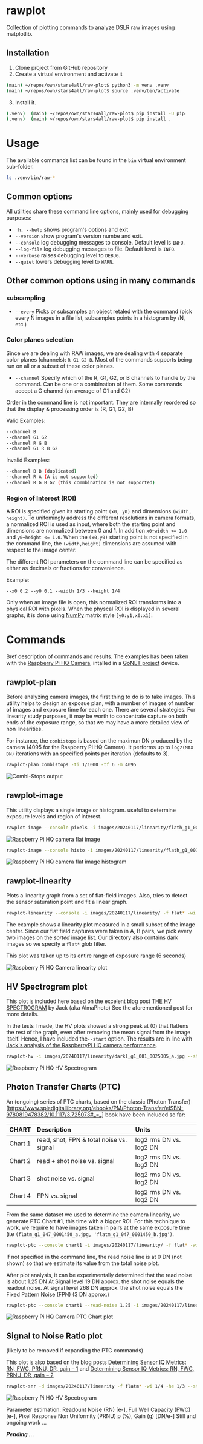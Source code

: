 # rawplot
 
 Collection of plotting commands to analyze DSLR raw images using matplotlib.

 ## Installation
1. Clone project from GitHub repository
2. Create a virtual environment and activate it

```bash
(main) ~/repos/own/stars4all/raw-plot$ python3 -m venv .venv
(main) ~/repos/own/stars4all/raw-plot$ source .venv/bin/activate
```
3. Install it.

```bash
(.venv)  (main) ~/repos/own/stars4all/raw-plot$ pip install -U pip
(.venv)  (main) ~/repos/own/stars4all/raw-plot$ pip install .
```
# Usage

The available commands list can be found in the `bin` virtual environment sub-folder.

 ```bash
 ls .venv/bin/raw-*
 ```

## Common options

All utilities share these command line options, mainly used for debugging purposes:

* `⁻h, --help` shows program's options and exit
* `--version` show program's version numbe and exit.
* `--console` log debugging messages to console. Default level is `INFO`.
* `--log-file` log debugging messages to file.  Default level is `INFO`.
* `--verbose`  raises debugging level to `DEBUG`.
* `--quiet` lowers debugging level to `WARN`.

## Other common options using in many commands

### subsampling

* `--every` <N> Picks or subsamples an object retaled with the command (pick every N images in a file list, subsamples points in a histogram by /N, etc.)

### Color planes selection

Since we are dealing with RAW images, we are dealing with 4 separate color planes (channels): `R G1 G2 B`. Most of the commands supports being run on all or a subset of these color planes.

* `--channel` Specify which of the R, G1, G2, or B channels to handle by the command. Can be one or a combination of them. Some commands accept a G channel
(an average of G1 and G2)

Order in the command line is not important. They are internally reordered so that the display & processing order is (R, G1, G2, B)

Valid Examples:
```bash
--channel B
--channel G1 G2   
--channel R G B
--channel G1 R B G2
```
Invalid Examples:

```bash
--channel B B (duplicated)
--channel R A (A is not supported)
--channel R G B G2 (this commbination is not supported)
```
### Region of Interest (ROI)

A ROI is specified given its starting point `(x0, y0)` and dimensions `(width, height)`. To unifomingly address the different resolutions in camera formats, a normalized ROI is used as input, where both the starting point and dimensions are normalized between 0 and 1. In addition `x0+width <= 1.0` and `y0+height <= 1.0`. When the `(x0,y0)` starting point is not specified in the command line, the `(width,height)` dimensions are assumed with respect to the image center.

The different ROI parameters on the command line can be specified as either as decimals or fractions for convenience.

Example:
```
--x0 0.2 --y0 0.1 --width 1/3 --height 1/4 
```

Only when an image file is open, this normalized ROI transforms into a physical ROI with pixels. When the physcal ROI is displayed in several graphs, it is done using [NumPy](https://numpy.org/) matrix style `[y0:y1,x0:x1]`.

# Commands

Bref description of commands and results. The examples has been taken with the [Raspberry Pi HQ Camera](https://www.raspberrypi.com/products/raspberry-pi-high-quality-camera/), intalled in a [GoNET project](https://www.researchgate.net/publication/351459667_The_GONet_Ground_Observing_Network_Camera_An_Inexpensive_Light_Pollution_Monitoring_System) device.

## rawplot-plan

Before analyzing camera images, the first thing to do is to take images. This utility helps to design an exposue plan, with a number of images of number of images and exposure time for each one. There are several strategies. For linearity study purposes, it may be worth to concentrate capture on both ends of the exposure range, so that we may have a more detailed view of non linearities.

For instance, the `combistops` is based on the maximun DN produced by the camera (4095 for the Raspberry Pi HQ Camera). It performs up to `log2(MAX DN)`  iterations with an specified points per iteration (defaults to 3).

```bash
rawplot-plan combistops -ti 1/1000 -tf 6 -m 4095
```
![Combi-Stops output](doc/images/combistops.png)

## rawplot-image

This utility displays a single image or histogram. useful to determine exposure levels and region of interest.

```bash
rawplot-image --console pixels -i images/20240117/linearity/flath_g1_001_3500000_a.jpg -wi 1/20 -he 1/16
```

![Raspberry Pi HQ camera flat image](doc/images/flat_image.png)

```bash
rawplot-image --console histo -i images/20240117/linearity/flath_g1_001_3500000_a.jpg --every 100
```
![Raspberry Pi HQ camera flat image histogram](doc/images/flat_histo.png)

## rawplot-linearity

Plots a linearity graph from a set of flat-field images. Also, tries to detect the sensor saturation point and fit a linear graph.

```bash
rawplot-linearity --console -i images/20240117/linearity/ -f flat* -wi 1/20 -he 1/16 --every 2
```

The example shows a linearity plot measured in a small subset of the image center. Since our flat field captures were taken in A, B pairs, we pick every two images on the *sorted* image list. Our directory also contains dark images so we specify a `flat*` glob filter.

This plot was taken up to its entire range of exposure range (6 seconds)

![Raspberry Pi HQ Camera linearity plot](doc/images/linearity.png)

## HV Spectrogram plot

This plot is included here based on the excelent blog post [THE HV SPECTROGRAM](https://www.strollswithmydog.com/hv-spectrogram/) by Jack (aka AlmaPhoto)
See the aforementioned post for more details.

In the tests I made, the HV plots showed a strong peak at (0) that flattens the rest of the graph, even after removing the mean signal from the image itself. Hence, I have included the`--start` option. The results are in line with [Jack's analysis of the RaspberryPi HQ camera performance](https://www.strollswithmydog.com/pi-hq-cam-sensor-performance/).

```bash
rawplot-hv -i images/20240117/linearity/darkl_g1_001_0025005_a.jpg --start 3
```
![Raspberry Pi HQ HV Spectrogram](doc/images/hv.png)

## Photon Transfer Charts (PTC)

An (ongoing) series of PTC charts, based on the classic (Photon Transfer)[https://www.spiedigitallibrary.org/ebooks/PM/Photon-Transfer/eISBN-9780819478382/10.1117/3.725073#_=_] book have been included so far:

|  CHART   |                Description               | Units                   |
| :------: | :--------------------------------------- | :---------------------- |
| Chart 1  | read, shot, FPN & total noise vs. signal | log2 rms DN vs. log2 DN |
| Chart 2  | read + shot noise vs. signal             | log2 rms DN vs. log2 DN |
| Chart 3  | shot noise vs. signal                    | log2 rms DN vs. log2 DN |
| Chart 4  | FPN vs. signal                           | log2 rms DN vs. log2 DN |


From the same dataset we used to determine the camera linearity, we generate PTC Chart #1, this time with a bigger ROI.
For this technique to work, we require to have images taken in pairs at the same exposure time (i.e `(flatm_g1_047_0001450_a.jpg, 'flatm_g1_047_0001450_b.jpg')`.


```bash
rawplot-ptc --console chart1 -i images/20240117/linearity/ -f flat* -wi 1/5 -he 1/4 --channels Gr
```

If not specified in the command line, the read noise line is at 0 DN (not shown) so that we estimate its value from the total noise plot.

After plot analysis, it can be experimentally determined that the read noise is about 1.25 DN
At Signal level 19 DN approx. the shot noise equals the readout noise. At signal level 268 DN approx. the
shot noise equals the Fixed Pattern Noise (FPN) (3 DN approx.)

```bash
rawplot-ptc --console chart1 --read-noise 1.25 -i images/20240117/linearity/ -f flat* -wi 1/5 -he 1/4 --channels Gr 
```

![Raspberry Pi HQ Camera PTC Chart plot](doc/images/ptc_noise_chart1.png)


## Signal to Noise Ratio plot

(likely to be removed if expanding the PTC commands)

This plot is also based on the blog posts [Determining Sensor IQ Metrics: RN, FWC, PRNU, DR, gain – 1](https://www.strollswithmydog.com/determining-sensor-iq-metrics-rn-fwc-prnu-gain/) and [Determining Sensor IQ Metrics: RN, FWC, PRNU, DR, gain – 2](https://www.strollswithmydog.com/determining-sensor-iq-metrics-rn-fwc-prnu-dr-gain-2/)

```bash
rawplot-snr -d images/20240117/linearity -f flatm* -wi 1/4 -he 1/3 --stops --full-scale 4095
```
![Raspberry Pi HQ HV Spectrogram](doc/images/snr.png)

Parameter estimation: 
Readount Noise (RN) [e-], Full Well Capacity (FWC) [e-], Pixel Response Non Uniformity (PRNU) p (%), Gain (g) [DN/e-] Still and ongoing work ...

***Pending ...***
